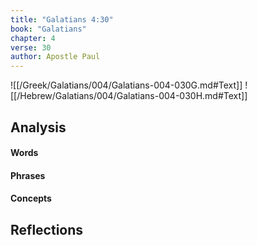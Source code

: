 ```yaml
---
title: "Galatians 4:30"
book: "Galatians"
chapter: 4
verse: 30
author: Apostle Paul
---
```

![[/Greek/Galatians/004/Galatians-004-030G.md#Text]]
![[/Hebrew/Galatians/004/Galatians-004-030H.md#Text]]

## Analysis

#### Words

#### Phrases

#### Concepts

## Reflections
